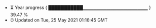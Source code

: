 - ⏳ Year progress { ███████████▁▁▁▁▁▁▁▁▁▁▁▁▁▁▁▁▁▁▁ } 39.47 %
- ⏰ Updated on Tue, 25 May 2021 01:16:45 GMT

